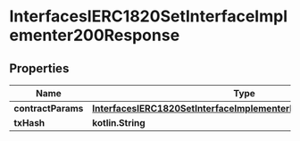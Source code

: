 
# InterfacesIERC1820SetInterfaceImplementer200Response

## Properties
Name | Type | Description | Notes
------------ | ------------- | ------------- | -------------
**contractParams** | [**InterfacesIERC1820SetInterfaceImplementerRequestContractParams**](InterfacesIERC1820SetInterfaceImplementerRequestContractParams.md) |  | 
**txHash** | **kotlin.String** |  | 



